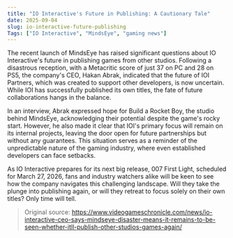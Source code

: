 ```yaml
---
title: "IO Interactive's Future in Publishing: A Cautionary Tale"
date: 2025-09-04
slug: io-interactive-future-publishing
Tags: ["IO Interactive", "MindsEye", "gaming news"]
---
```


The recent launch of MindsEye has raised significant questions about IO Interactive's future in publishing games from other studios. Following a disastrous reception, with a Metacritic score of just 37 on PC and 28 on PS5, the company's CEO, Hakan Abrak, indicated that the future of IOI Partners, which was created to support other developers, is now uncertain. While IOI has successfully published its own titles, the fate of future collaborations hangs in the balance.

In an interview, Abrak expressed hope for Build a Rocket Boy, the studio behind MindsEye, acknowledging their potential despite the game's rocky start. However, he also made it clear that IOI's primary focus will remain on its internal projects, leaving the door open for future partnerships but without any guarantees. This situation serves as a reminder of the unpredictable nature of the gaming industry, where even established developers can face setbacks.

As IO Interactive prepares for its next big release, 007 First Light, scheduled for March 27, 2026, fans and industry watchers alike will be keen to see how the company navigates this challenging landscape. Will they take the plunge into publishing again, or will they retreat to focus solely on their own titles? Only time will tell.
> Original source: https://www.videogameschronicle.com/news/io-interactive-ceo-says-mindseye-disaster-means-it-remains-to-be-seen-whether-itll-publish-other-studios-games-again/